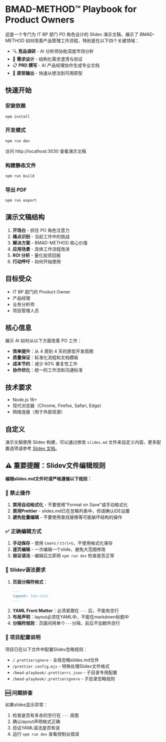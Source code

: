 # BMAD-METHOD™ Playbook for Product Owners

这是一个专门为 IT BP 部门 PO 角色设计的 Slidev 演示文稿，展示了 BMAD-METHOD 如何改善产品管理工作流程，特别是在以下四个关键领域：

- 🔍 **竞品调研** - AI 分析师协助深度市场分析
- 📝 **需求设计** - 结构化需求澄清与验证
- 📋 **PRD 撰写** - AI 产品经理协作生成专业文档
- 🎨 **原型输出** - 快速从想法到可用原型

## 快速开始

### 安装依赖

```bash
npm install
```

### 开发模式

```bash
npm run dev
```

访问 http://localhost:3030 查看演示文稿

### 构建静态文件

```bash
npm run build
```

### 导出 PDF

```bash
npm run export
```

## 演示文稿结构

1. **开场白** - 抓住 PO 角色注意力
2. **痛点识别** - 当前工作中的挑战
3. **解决方案** - BMAD-METHOD 核心价值
4. **应用场景** - 具体工作流程改进
5. **ROI 分析** - 量化投资回报
6. **行动呼吁** - 如何开始使用

## 目标受众

- IT BP 部门的 Product Owner
- 产品经理
- 业务分析师
- 项目管理人员

## 核心信息

展示 AI 如何从以下方面改善 PO 工作：

- **效率提升**：从 4 周到 4 天的原型开发周期
- **质量保证**：标准化流程和文档模板
- **成本节约**：减少 60% 重复性工作
- **协作优化**：统一的工作流和沟通标准

## 技术要求

- Node.js 16+
- 现代浏览器（Chrome, Firefox, Safari, Edge）
- 网络连接（用于外部资源）

## 自定义

演示文稿使用 Slidev 构建，可以通过修改 `slides.md` 文件来自定义内容。更多配置选项请参考 [Slidev 文档](https://sli.dev/)。

## ⚠️ 重要提醒：Slidev文件编辑规则

**编辑slides.md文件时请严格遵循以下规则：**

### 🚫 禁止操作

1. **禁用自动格式化** - 不要使用"Format on Save"或手动格式化
2. **禁用Prettier** - slides.md已在忽略列表中，但请确认IDE设置
3. **避免批量编辑** - 不要使用查找替换等可能破坏结构的操作

### ✅ 正确编辑方式

1. **手动保存** - 使用 `Cmd+S` / `Ctrl+S`，不使用格式化保存
2. **逐页编辑** - 一次编辑一个slide，避免大范围修改
3. **验证语法** - 编辑后立即用 `npm run dev` 检查是否正常

### 📝 Slidev语法要求

1. **页面分隔符格式**：
   ```markdown
   ---
   layout: two-cols
   ---
   ```
2. **YAML Front Matter**：必须紧跟在 `---` 后，不能有空行
3. **布局声明**：layout必须在YAML中，不能在markdown标题中
4. **分隔符规则**：页面间用单个`---`分隔，前后不加额外空行

### 🔧 项目配置说明

项目已在以下文件中配置Slidev忽略规则：

- `/.prettierignore` - 全局忽略slides.md文件
- `/prettier.config.mjs` - 特殊处理Slidev文件格式
- `/bmad-playbook/.prettierrc.json` - 子目录专用配置
- `/bmad-playbook/.prettierignore` - 子目录忽略规则

### 🆘 问题排查

如果slides显示异常：

1. 检查是否有多余的空行在 `---` 周围
2. 确认layout声明格式正确
3. 验证YAML语法是否有误
4. 运行 `npm run dev` 查看控制台错误
